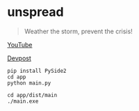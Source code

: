 # unspread

> Weather the storm, prevent the crisis!

[YouTube](https://www.youtube.com/watch?v=LtEqRU1mzcs)

[Devpost](https://devpost.com/software/1_046_a_gamification_unspread)

```
pip install PySide2
cd app
python main.py
```

```
cd app/dist/main
./main.exe
```
